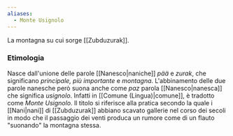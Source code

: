 ```yaml
---
aliases:
  - Monte Usignolo
---
```

La montagna su cui sorge [[Zubduzurak]]. 


### Etimologia
Nasce dall'unione delle parole [[Nanesco|naniche]] *pää* e *zurak*, che significano *principale, più importante* e *montagna*. L'abbinamento delle due parole nanesche però suona anche come *paz* parola [[Nanesco|nanesca]] che significa *usignolo*. Infatti in [[Comune (Lingua)|comune]], è tradotto come *Monte Usignolo*. Il titolo si riferisce alla pratica secondo la quale i [[Nani|nani]] di [[Zubduzurak]] abbiano scavato gallerie nel corso dei secoli in modo che il passaggio dei venti produca un rumore come di un flauto "suonando" la montagna stessa.